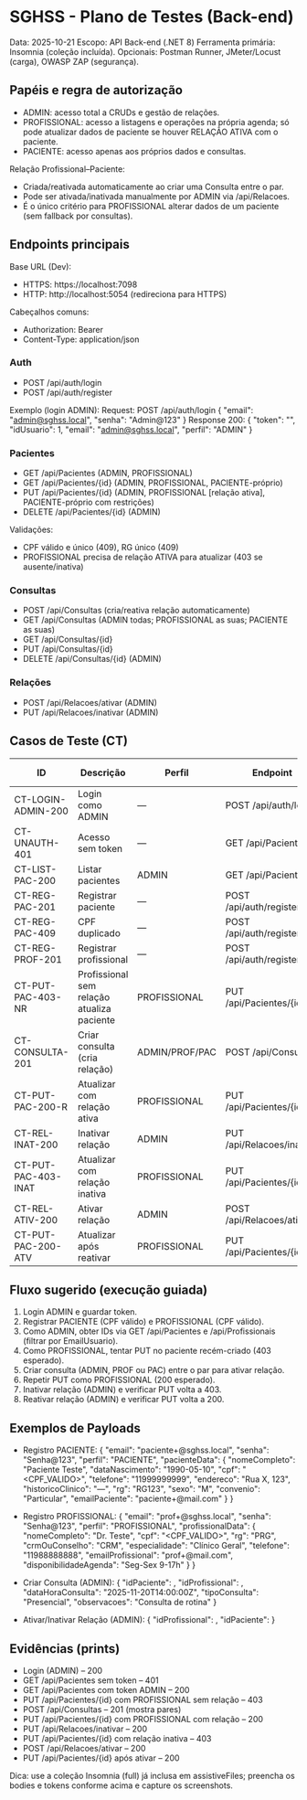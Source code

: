 # SGHSS - Plano de Testes (Back-end)

Data: 2025-10-21
Escopo: API Back-end (.NET 8)
Ferramenta primária: Insomnia (coleção incluída). Opcionais: Postman Runner, JMeter/Locust (carga), OWASP ZAP (segurança).

## Papéis e regra de autorização
- ADMIN: acesso total a CRUDs e gestão de relações.
- PROFISSIONAL: acesso a listagens e operações na própria agenda; só pode atualizar dados de paciente se houver RELAÇÃO ATIVA com o paciente.
- PACIENTE: acesso apenas aos próprios dados e consultas.

Relação Profissional–Paciente:
- Criada/reativada automaticamente ao criar uma Consulta entre o par.
- Pode ser ativada/inativada manualmente por ADMIN via /api/Relacoes.
- É o único critério para PROFISSIONAL alterar dados de um paciente (sem fallback por consultas).

## Endpoints principais
Base URL (Dev):
- HTTPS: https://localhost:7098
- HTTP: http://localhost:5054 (redireciona para HTTPS)

Cabeçalhos comuns:
- Authorization: Bearer <TOKEN>
- Content-Type: application/json

### Auth
- POST /api/auth/login
- POST /api/auth/register

Exemplo (login ADMIN):
Request:
POST /api/auth/login
{
	"email": "admin@sghss.local",
	"senha": "Admin@123"
}
Response 200:
{
	"token": "<jwt>",
	"idUsuario": 1,
	"email": "admin@sghss.local",
	"perfil": "ADMIN"
}

### Pacientes
- GET /api/Pacientes (ADMIN, PROFISSIONAL)
- GET /api/Pacientes/{id} (ADMIN, PROFISSIONAL, PACIENTE-próprio)
- PUT /api/Pacientes/{id} (ADMIN, PROFISSIONAL [relação ativa], PACIENTE-próprio com restrições)
- DELETE /api/Pacientes/{id} (ADMIN)

Validações:
- CPF válido e único (409), RG único (409)
- PROFISSIONAL precisa de relação ATIVA para atualizar (403 se ausente/inativa)

### Consultas
- POST /api/Consultas (cria/reativa relação automaticamente)
- GET /api/Consultas (ADMIN todas; PROFISSIONAL as suas; PACIENTE as suas)
- GET /api/Consultas/{id}
- PUT /api/Consultas/{id}
- DELETE /api/Consultas/{id} (ADMIN)

### Relações
- POST /api/Relacoes/ativar (ADMIN)
- PUT /api/Relacoes/inativar (ADMIN)

## Casos de Teste (CT)
| ID | Descrição | Perfil | Endpoint | Entrada | Resultado Esperado |
|----|-----------|--------|----------|---------|--------------------|
| CT-LOGIN-ADMIN-200 | Login como ADMIN | — | POST /api/auth/login | email/senha válidos | 200 + JWT |
| CT-UNAUTH-401 | Acesso sem token | — | GET /api/Pacientes | — | 401 Unauthorized |
| CT-LIST-PAC-200 | Listar pacientes | ADMIN | GET /api/Pacientes | — | 200 OK (lista) |
| CT-REG-PAC-201 | Registrar paciente | — | POST /api/auth/register | Perfil=PACIENTE + dados válidos | 201 Created + JWT |
| CT-REG-PAC-409 | CPF duplicado | — | POST /api/auth/register | CPF já usado | 409 Conflict |
| CT-REG-PROF-201 | Registrar profissional | — | POST /api/auth/register | Perfil=PROFISSIONAL + dados válidos | 201 Created + JWT |
| CT-PUT-PAC-403-NR | Profissional sem relação atualiza paciente | PROFISSIONAL | PUT /api/Pacientes/{id} | Update simples | 403 Forbidden |
| CT-CONSULTA-201 | Criar consulta (cria relação) | ADMIN/PROF/PAC | POST /api/Consultas | par prof-paciente | 201 Created + relação ativa |
| CT-PUT-PAC-200-R | Atualizar com relação ativa | PROFISSIONAL | PUT /api/Pacientes/{id} | Update simples | 200 OK |
| CT-REL-INAT-200 | Inativar relação | ADMIN | PUT /api/Relacoes/inativar | ids do par | 200 OK |
| CT-PUT-PAC-403-INAT | Atualizar com relação inativa | PROFISSIONAL | PUT /api/Pacientes/{id} | Update | 403 Forbidden |
| CT-REL-ATIV-200 | Ativar relação | ADMIN | POST /api/Relacoes/ativar | ids do par | 200 OK |
| CT-PUT-PAC-200-ATV | Atualizar após reativar | PROFISSIONAL | PUT /api/Pacientes/{id} | Update | 200 OK |

## Fluxo sugerido (execução guiada)
1) Login ADMIN e guardar token.
2) Registrar PACIENTE (CPF válido) e PROFISSIONAL (CPF válido).
3) Como ADMIN, obter IDs via GET /api/Pacientes e /api/Profissionais (filtrar por EmailUsuario).
4) Como PROFISSIONAL, tentar PUT no paciente recém-criado (403 esperado).
5) Criar consulta (ADMIN, PROF ou PAC) entre o par para ativar relação.
6) Repetir PUT como PROFISSIONAL (200 esperado).
7) Inativar relação (ADMIN) e verificar PUT volta a 403.
8) Reativar relação (ADMIN) e verificar PUT volta a 200.

## Exemplos de Payloads
- Registro PACIENTE:
{
	"email": "paciente+<uniq>@sghss.local",
	"senha": "Senha@123",
	"perfil": "PACIENTE",
	"pacienteData": {
		"nomeCompleto": "Paciente Teste",
		"dataNascimento": "1990-05-10",
		"cpf": "<CPF_VALIDO>",
		"telefone": "11999999999",
		"endereco": "Rua X, 123",
		"historicoClinico": "—",
		"rg": "RG123<uniq>",
		"sexo": "M",
		"convenio": "Particular",
		"emailPaciente": "paciente+<uniq>@mail.com"
	}
}

- Registro PROFISSIONAL:
{
	"email": "prof+<uniq>@sghss.local",
	"senha": "Senha@123",
	"perfil": "PROFISSIONAL",
	"profissionalData": {
		"nomeCompleto": "Dr. Teste",
		"cpf": "<CPF_VALIDO>",
		"rg": "PRG<uniq>",
		"crmOuConselho": "CRM<uniq>",
		"especialidade": "Clínico Geral",
		"telefone": "11988888888",
		"emailProfissional": "prof+<uniq>@mail.com",
		"disponibilidadeAgenda": "Seg-Sex 9-17h"
	}
}

- Criar Consulta (ADMIN):
{
	"idPaciente": <idPaciente>,
	"idProfissional": <idProfissional>,
	"dataHoraConsulta": "2025-11-20T14:00:00Z",
	"tipoConsulta": "Presencial",
	"observacoes": "Consulta de rotina"
}

- Ativar/Inativar Relação (ADMIN):
{
	"idProfissional": <idProfissional>,
	"idPaciente": <idPaciente>
}

## Evidências (prints)
- Login (ADMIN) – 200
- GET /api/Pacientes sem token – 401
- GET /api/Pacientes com token ADMIN – 200
- PUT /api/Pacientes/{id} com PROFISSIONAL sem relação – 403
- POST /api/Consultas – 201 (mostra pares)
- PUT /api/Pacientes/{id} com PROFISSIONAL com relação – 200
- PUT /api/Relacoes/inativar – 200
- PUT /api/Pacientes/{id} com relação inativa – 403
- POST /api/Relacoes/ativar – 200
- PUT /api/Pacientes/{id} após ativar – 200

Dica: use a coleção Insomnia (full) já inclusa em assistiveFiles; preencha os bodies e tokens conforme acima e capture os screenshots.
